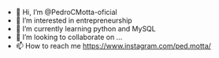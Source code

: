 - 👋 Hi, I’m @PedroCMotta-oficial
- 👀 I’m interested in entrepreneurship
- 🌱 I’m currently learning python and MySQL
- 💞️ I’m looking to collaborate on ...
- 📫 How to reach me https://www.instagram.com/ped.motta/

<!---
PedroCMotta-oficial/PedroCMotta-oficial is a ✨ special ✨ repository because its `README.md` (this file) appears on your GitHub profile.
You can click the Preview link to take a look at your changes.
--->
